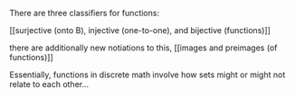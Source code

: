 There are three classifiers for functions:

[[surjective (onto B),  injective (one-to-one), and bijective (functions)]]

there are additionally new notiations to this, [[images and preimages (of functions)]] 

Essentially, functions in discrete math involve how sets might or might not relate to each other...

